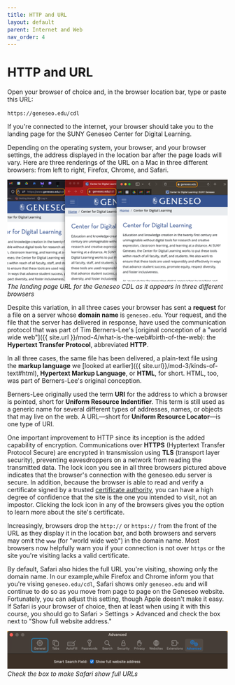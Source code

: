 ```yaml
---
title: HTTP and URL
layout: default
parent: Internet and Web
nav_order: 4
---
```


# HTTP and URL

Open your browser of choice and, in the browser location bar, type or paste this URL:

`https://geneseo.edu/cdl`

If you're connected to the internet, your browser should take you to the landing page for the SUNY Geneseo Center for Digital Learning.

Depending on the operating system, your browser, and your browser settings, the address displayed in the location bar after the page loads will vary. Here are three renderings of the URL on a Mac in three different browsers: from left to right, Firefox, Chrome, and Safari.

![The landing page URL for Geneseo CDL as it appears in three different browsers](../assets/one-url-three-browsers.png)  
*The landing page URL for the Geneseo CDL as it appears in three different browsers*

Despite this variation, in all three cases your browser has sent a **request** for a file on a server whose **domain name** is `geneseo.edu`. Your request, and the file that the server has delivered in response, have used the communication protocol that was part of Tim Berners-Lee's [original conception of a "world wide web"]({{ site.url }}/mod-4/what-is-the-web#birth-of-the-web): the **Hypertext Transfer Protocol**, abbreviated **HTTP**.

In all three cases, the same file has been delivered, a plain-text file using the **markup language** we [looked at earlier]({{ site.url}}/mod-3/kinds-of-text#html), **Hypertext Markup Language**, or **HTML**, for short. HTML, too, was part of Berners-Lee's original conception.

Berners-Lee originally used the term **URI** for the address to which a browser is pointed, short for **Uniform Resource Indentifier**. This term is still used as a generic name for several different types of addresses, names, or objects that may live on the web. A URL&mdash;short for **Uniform Resource Locator**&mdash;is one type of URI.

One important improvement to HTTP since its inception is the added capability of encryption. Communications over **HTTPS** (Hyptertext Transfer Protocol Secure) are encrypted in transmission using **TLS** (transport layer security), preventing eavesdroppers on a network from reading the transmitted data. The lock icon you see in all three browsers pictured above indicates that the browser's connection with the geneseo.edu server is secure. In addition, because the browser is able to read and verify a certificate signed by a trusted [certificate authority](https://www.computerhope.com/jargon/c/certificate-authority.htm), you can have a high degree of confidence that the site is the one you intended to visit, not an impostor. Clicking the lock icon in any of the browsers gives you the option to learn more about the site's certificate.

Increasingly, browsers drop the `http://` or `https://` from the front of the URL as they display it in the location bar, and both browsers and servers may omit the `www` (for "world wide web") in the domain name. Most browsers now helpfully warn you if your connection is not over `https` or the site you're visiting lacks a valid certificate.

By default, Safari also hides the full URL you're visiting, showing only the domain name. In our example,while Firefox and Chrome inform you that you're vising `geneseo.edu/cdl`, Safari shows only `geneseo.edu` and will continue to do so as you move from page to page on the Geneseo website. Fortunately, you can adjust this setting, though Apple doesn't make it easy. If Safari is your browser of choice, then at least when using it with this course, you should go to Safari > Settings > Advanced and check the box next to "Show full website address."

![Safari setting to show full website address](../assets/safari-settings-full-url.png)  
*Check the box to make Safari show full URLs*







